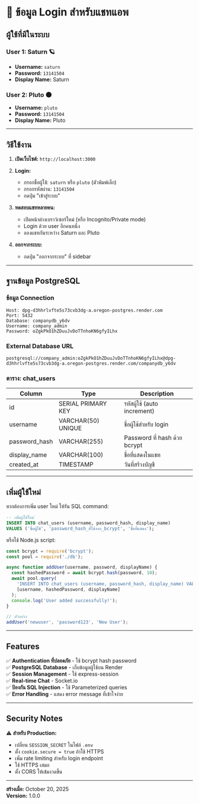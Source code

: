 # 🔐 ข้อมูล Login สำหรับแชทแอพ

## ผู้ใช้ที่มีในระบบ

### User 1: Saturn 🪐
- **Username:** `saturn`
- **Password:** `13141504`
- **Display Name:** Saturn

### User 2: Pluto 🌑
- **Username:** `pluto`
- **Password:** `13141504`
- **Display Name:** Pluto

---

## วิธีใช้งาน

1. **เปิดเว็บไซต์:** `http://localhost:3000`

2. **Login:**
   - กรอกชื่อผู้ใช้: `saturn` หรือ `pluto` (ตัวพิมพ์เล็ก)
   - กรอกรหัสผ่าน: `13141504`
   - กดปุ่ม "เข้าสู่ระบบ"

3. **ทดสอบแชทหลายคน:**
   - เปิดหน้าต่างเบราว์เซอร์ใหม่ (หรือ Incognito/Private mode)
   - Login ด้วย user อีกคนหนึ่ง
   - ลองแชทกันระหว่าง Saturn และ Pluto

4. **ออกจากระบบ:**
   - กดปุ่ม "ออกจากระบบ" ที่ sidebar

---

## ฐานข้อมูล PostgreSQL

### ข้อมูล Connection
```
Host: dpg-d3hhrlvfte5s73cvb3dg-a.oregon-postgres.render.com
Port: 5432
Database: companydb_y6dv
Username: company_admin
Password: oZgkPkO1hZDuuJvDoTTnhoKN6gfyILhx
```

### External Database URL
```
postgresql://company_admin:oZgkPkO1hZDuuJvDoTTnhoKN6gfyILhx@dpg-d3hhrlvfte5s73cvb3dg-a.oregon-postgres.render.com/companydb_y6dv
```

### ตาราง: chat_users

| Column | Type | Description |
|--------|------|-------------|
| id | SERIAL PRIMARY KEY | รหัสผู้ใช้ (auto increment) |
| username | VARCHAR(50) UNIQUE | ชื่อผู้ใช้สำหรับ login |
| password_hash | VARCHAR(255) | Password ที่ hash ด้วย bcrypt |
| display_name | VARCHAR(100) | ชื่อที่แสดงในแชท |
| created_at | TIMESTAMP | วันที่สร้างบัญชี |

---

## เพิ่มผู้ใช้ใหม่

หากต้องการเพิ่ม user ใหม่ ให้รัน SQL command:

```sql
-- เพิ่มผู้ใช้ใหม่
INSERT INTO chat_users (username, password_hash, display_name)
VALUES ('ชื่อผู้ใช้', 'password_hash_ที่ได้จาก_bcrypt', 'ชื่อที่แสดง');
```

หรือใช้ Node.js script:

```javascript
const bcrypt = require('bcrypt');
const pool = require('./db');

async function addUser(username, password, displayName) {
  const hashedPassword = await bcrypt.hash(password, 10);
  await pool.query(
    'INSERT INTO chat_users (username, password_hash, display_name) VALUES ($1, $2, $3)',
    [username, hashedPassword, displayName]
  );
  console.log('User added successfully!');
}

// ตัวอย่าง
addUser('newuser', 'password123', 'New User');
```

---

## Features

✅ **Authentication ที่ปลอดภัย** - ใช้ bcrypt hash password  
✅ **PostgreSQL Database** - เก็บข้อมูลผู้ใช้บน Render  
✅ **Session Management** - ใช้ express-session  
✅ **Real-time Chat** - Socket.io  
✅ **ป้องกัน SQL Injection** - ใช้ Parameterized queries  
✅ **Error Handling** - แสดง error message ที่เข้าใจง่าย  

---

## Security Notes

⚠️ **สำหรับ Production:**
- เปลี่ยน `SESSION_SECRET` ในไฟล์ `.env`
- ตั้ง `cookie.secure = true` ถ้าใช้ HTTPS
- เพิ่ม rate limiting สำหรับ login endpoint
- ใช้ HTTPS เสมอ
- ตั้ง CORS ให้เข้มงวดขึ้น

---

**สร้างเมื่อ:** October 20, 2025  
**Version:** 1.0.0


